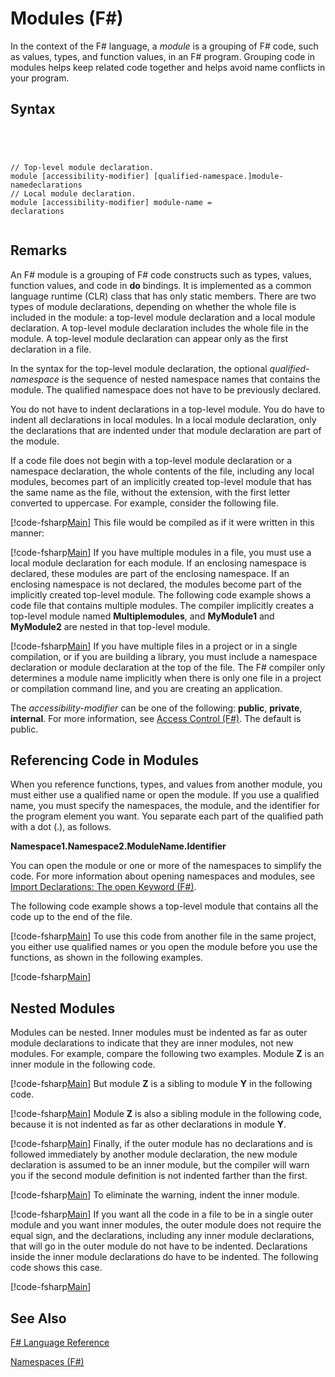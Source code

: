 # Modules (F#)

In the context of the F# language, a *module* is a grouping of F# code, such as values, types, and function values, in an F# program. Grouping code in modules helps keep related code together and helps avoid name conflicts in your program.


## Syntax



```




// Top-level module declaration. 
module [accessibility-modifier] [qualified-namespace.]module-namedeclarations
// Local module declaration.
module [accessibility-modifier] module-name =
declarations


```





## Remarks
An F# module is a grouping of F# code constructs such as types, values, function values, and code in **do** bindings. It is implemented as a common language runtime (CLR) class that has only static members. There are two types of module declarations, depending on whether the whole file is included in the module: a top-level module declaration and a local module declaration. A top-level module declaration includes the whole file in the module. A top-level module declaration can appear only as the first declaration in a file.

In the syntax for the top-level module declaration, the optional *qualified-namespace* is the sequence of nested namespace names that contains the module. The qualified namespace does not have to be previously declared.

You do not have to indent declarations in a top-level module. You do have to indent all declarations in local modules. In a local module declaration, only the declarations that are indented under that module declaration are part of the module.

If a code file does not begin with a top-level module declaration or a namespace declaration, the whole contents of the file, including any local modules, becomes part of an implicitly created top-level module that has the same name as the file, without the extension, with the first letter converted to uppercase. For example, consider the following file.

[!code-fsharp[Main](snippets/fsmodules/snippet6601.fs)]
    This file would be compiled as if it were written in this manner:

[!code-fsharp[Main](snippets/fsmodules/snippet6602.fs)]
    If you have multiple modules in a file, you must use a local module declaration for each module. If an enclosing namespace is declared, these modules are part of the enclosing namespace. If an enclosing namespace is not declared, the modules become part of the implicitly created top-level module. The following code example shows a code file that contains multiple modules. The compiler implicitly creates a top-level module named **Multiplemodules**, and **MyModule1** and **MyModule2** are nested in that top-level module.

[!code-fsharp[Main](snippets/fsmodules/snippet6603.fs)]
    If you have multiple files in a project or in a single compilation, or if you are building a library, you must include a namespace declaration or module declaration at the top of the file. The F# compiler only determines a module name implicitly when there is only one file in a project or compilation command line, and you are creating an application.

The *accessibility-modifier* can be one of the following: **public**, **private**, **internal**. For more information, see [Access Control &#40;F&#35;&#41;](Access-Control-%5BFSharp%5D.md). The default is public.


## Referencing Code in Modules
When you reference functions, types, and values from another module, you must either use a qualified name or open the module. If you use a qualified name, you must specify the namespaces, the module, and the identifier for the program element you want. You separate each part of the qualified path with a dot (.), as follows.

**Namespace1.Namespace2.ModuleName.Identifier**

You can open the module or one or more of the namespaces to simplify the code. For more information about opening namespaces and modules, see [Import Declarations: The open Keyword &#40;F&#35;&#41;](Import-Declarations-The-open-Keyword-%5BFSharp%5D.md).

The following code example shows a top-level module that contains all the code up to the end of the file.

[!code-fsharp[Main](snippets/fsmodules/snippet6604.fs)]
    To use this code from another file in the same project, you either use qualified names or you open the module before you use the functions, as shown in the following examples.

[!code-fsharp[Main](snippets/fsmodules/snippet6605.fs)]
    
## Nested Modules
Modules can be nested. Inner modules must be indented as far as outer module declarations to indicate that they are inner modules, not new modules. For example, compare the following two examples. Module **Z** is an inner module in the following code.

[!code-fsharp[Main](snippets/fsmodules/snippet6607.fs)]
    But module **Z** is a sibling to module **Y** in the following code.

[!code-fsharp[Main](snippets/fsmodules/snippet6608.fs)]
    Module **Z** is also a sibling module in the following code, because it is not indented as far as other declarations in module **Y**.

[!code-fsharp[Main](snippets/fsmodules/snippet6609.fs)]
    Finally, if the outer module has no declarations and is followed immediately by another module declaration, the new module declaration is assumed to be an inner module, but the compiler will warn you if the second module definition is not indented farther than the first.

[!code-fsharp[Main](snippets/fsmodules/snippet6610.fs)]
    To eliminate the warning, indent the inner module.

[!code-fsharp[Main](snippets/fsmodules/snippet6611.fs)]
    If you want all the code in a file to be in a single outer module and you want inner modules, the outer module does not require the equal sign, and the declarations, including any inner module declarations, that will go in the outer module do not have to be indented. Declarations inside the inner module declarations do have to be indented. The following code shows this case.

[!code-fsharp[Main](snippets/fsmodules/snippet6612.fs)]
    
## See Also
[F&#35; Language Reference](FSharp-Language-Reference.md)

[Namespaces &#40;F&#35;&#41;](Namespaces-%5BFSharp%5D.md)

